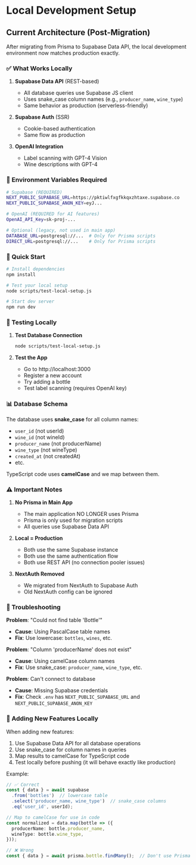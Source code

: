 # Local Development Setup

## Current Architecture (Post-Migration)

After migrating from Prisma to Supabase Data API, the local development environment now matches production exactly.

### ✅ What Works Locally

1. **Supabase Data API** (REST-based)
   - All database queries use Supabase JS client
   - Uses snake_case column names (e.g., `producer_name`, `wine_type`)
   - Same behavior as production (serverless-friendly)

2. **Supabase Auth** (SSR)
   - Cookie-based authentication
   - Same flow as production

3. **OpenAI Integration**
   - Label scanning with GPT-4 Vision
   - Wine descriptions with GPT-4

### 🔧 Environment Variables Required

```bash
# Supabase (REQUIRED)
NEXT_PUBLIC_SUPABASE_URL=https://pktiwlfxgfkkqxzhtaxe.supabase.co
NEXT_PUBLIC_SUPABASE_ANON_KEY=eyJ...

# OpenAI (REQUIRED for AI features)
OpenAI_API_Key=sk-proj-...

# Optional (legacy, not used in main app)
DATABASE_URL=postgresql://...  # Only for Prisma scripts
DIRECT_URL=postgresql://...    # Only for Prisma scripts
```

### 🚀 Quick Start

```bash
# Install dependencies
npm install

# Test your local setup
node scripts/test-local-setup.js

# Start dev server
npm run dev
```

### 🧪 Testing Locally

1. **Test Database Connection**
   ```bash
   node scripts/test-local-setup.js
   ```

2. **Test the App**
   - Go to http://localhost:3000
   - Register a new account
   - Try adding a bottle
   - Test label scanning (requires OpenAI key)

### 📊 Database Schema

The database uses **snake_case** for all column names:
- `user_id` (not userId)
- `wine_id` (not wineId)
- `producer_name` (not producerName)
- `wine_type` (not wineType)
- `created_at` (not createdAt)
- etc.

TypeScript code uses **camelCase** and we map between them.

### ⚠️ Important Notes

1. **No Prisma in Main App**
   - The main application NO LONGER uses Prisma
   - Prisma is only used for migration scripts
   - All queries use Supabase Data API

2. **Local = Production**
   - Both use the same Supabase instance
   - Both use the same authentication flow
   - Both use REST API (no connection pooler issues)

3. **NextAuth Removed**
   - We migrated from NextAuth to Supabase Auth
   - Old NextAuth config can be ignored

### 🐛 Troubleshooting

**Problem**: "Could not find table 'Bottle'"
- **Cause**: Using PascalCase table names
- **Fix**: Use lowercase: `bottles`, `wines`, etc.

**Problem**: "Column 'producerName' does not exist"
- **Cause**: Using camelCase column names
- **Fix**: Use snake_case: `producer_name`, `wine_type`, etc.

**Problem**: Can't connect to database
- **Cause**: Missing Supabase credentials
- **Fix**: Check `.env` has `NEXT_PUBLIC_SUPABASE_URL` and `NEXT_PUBLIC_SUPABASE_ANON_KEY`

### 📝 Adding New Features Locally

When adding new features:

1. Use Supabase Data API for all database operations
2. Use snake_case for column names in queries
3. Map results to camelCase for TypeScript code
4. Test locally before pushing (it will behave exactly like production)

Example:
```typescript
// ✅ Correct
const { data } = await supabase
  .from('bottles')  // lowercase table
  .select('producer_name, wine_type')  // snake_case columns
  .eq('user_id', userId);

// Map to camelCase for use in code
const normalized = data.map(bottle => ({
  producerName: bottle.producer_name,
  wineType: bottle.wine_type,
}));

// ❌ Wrong
const { data } = await prisma.bottle.findMany();  // Don't use Prisma
```
